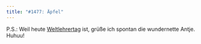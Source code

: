```yaml
---
title: "#1477: Äpfel"
---
```


P.S.: 
Weil heute <a href="http://www.fonflatter.de/kalender">Weltlehrertag</a> ist, grüße ich spontan die wundernette Antje. Huhuu!
